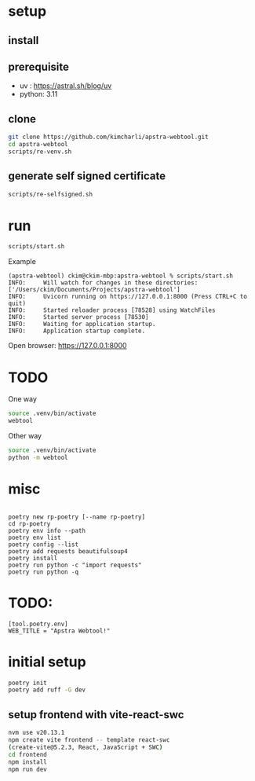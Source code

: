 #


# setup

## install

## prerequisite

- uv : https://astral.sh/blog/uv
- python: 3.11

## clone
```sh
git clone https://github.com/kimcharli/apstra-webtool.git
cd apstra-webtool
scripts/re-venv.sh
```

## generate self signed certificate
```sh
scripts/re-selfsigned.sh
```


# run


```sh
scripts/start.sh
```

Example
```
(apstra-webtool) ckim@ckim-mbp:apstra-webtool % scripts/start.sh
INFO:     Will watch for changes in these directories: ['/Users/ckim/Documents/Projects/apstra-webtool']
INFO:     Uvicorn running on https://127.0.0.1:8000 (Press CTRL+C to quit)
INFO:     Started reloader process [78528] using WatchFiles
INFO:     Started server process [78530]
INFO:     Waiting for application startup.
INFO:     Application startup complete.
```


Open browser: <a href="https://127.0.0.1:8000" target="_blank">https://127.0.0.1:8000</a>



# TODO

One way
```sh
source .venv/bin/activate
webtool
```

Other way
```sh
source .venv/bin/activate
python -m webtool
```


# misc
```

poetry new rp-poetry [--name rp-poetry]
cd rp-poetry
poetry env info --path
poetry env list
poetry config --list
poetry add requests beautifulsoup4
poetry install
poetry run python -c "import requests"
poetry run python -q

```


# TODO:

```
[tool.poetry.env]
WEB_TITLE = "Apstra Webtool!"
```


# initial setup

```sh
poetry init
poetry add ruff -G dev
```

## setup frontend with vite-react-swc

```sh
nvm use v20.13.1
npm create vite frontend -- template react-swc 
(create-vite@5.2.3, React, JavaScript + SWC)
cd frontend
npm install
npm run dev
```